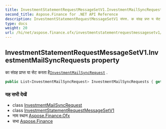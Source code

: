```yaml
---
title: InvestmentStatementRequestMessageSetV1.InvestmentMailSyncRequests
second_title: Aspose.Finance for .NET API Reference
description: InvestmentStatementRequestMessageSetV1 संपत्त. क संग्रह प्रप्त य सेट करत हैInvestmentMailSyncRequest .
type: docs
weight: 20
url: /hi/net/aspose.finance.ofx/investmentstatementrequestmessagesetv1/investmentmailsyncrequests/
---
```

## InvestmentStatementRequestMessageSetV1.InvestmentMailSyncRequests property

का संग्रह प्राप्त या सेट करता है[`InvestmentMailSyncRequest`](../../../aspose.finance.ofx.investment/investmentmailsyncrequest/) .

```csharp
public List<InvestmentMailSyncRequest> InvestmentMailSyncRequests { get; set; }
```

### यह सभी देखें

* class [InvestmentMailSyncRequest](../../../aspose.finance.ofx.investment/investmentmailsyncrequest/)
* class [InvestmentStatementRequestMessageSetV1](../)
* नाम स्थान [Aspose.Finance.Ofx](../../investmentstatementrequestmessagesetv1/)
* सभा [Aspose.Finance](../../../)


